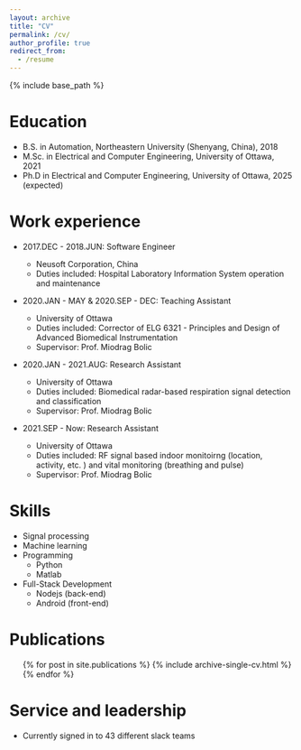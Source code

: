 ```yaml
---
layout: archive
title: "CV"
permalink: /cv/
author_profile: true
redirect_from:
  - /resume
---
```


{% include base_path %}

Education
======
* B.S. in Automation, Northeastern University (Shenyang, China), 2018
* M.Sc. in Electrical and Computer Engineering, University of Ottawa, 2021
* Ph.D in Electrical and Computer Engineering, University of Ottawa, 2025 (expected)

Work experience
======
* 2017.DEC - 2018.JUN: Software Engineer
  * Neusoft Corporation, China
  * Duties included: Hospital Laboratory Information System operation and maintenance
  <!-- * Supervisor: NA -->

* 2020.JAN - MAY & 2020.SEP - DEC: Teaching Assistant
  * University of Ottawa
  * Duties included: Corrector of ELG 6321 - Principles and Design of Advanced Biomedical Instrumentation
  * Supervisor: Prof. Miodrag Bolic

* 2020.JAN - 2021.AUG: Research Assistant
  * University of Ottawa
  * Duties included: Biomedical radar-based respiration signal detection and classification
  * Supervisor: Prof. Miodrag Bolic

* 2021.SEP - Now: Research Assistant
  * University of Ottawa
  * Duties included: RF signal based indoor monitoirng (location, activity, etc. ) and vital monitoring (breathing and pulse)
  * Supervisor: Prof. Miodrag Bolic

Skills
======
* Signal processing
* Machine learning
* Programming
  * Python
  * Matlab
* Full-Stack Development 
  * Nodejs (back-end)
  * Android (front-end)


Publications
======
  <ul>{% for post in site.publications %}
    {% include archive-single-cv.html %}
  {% endfor %}</ul>
  
<!-- Talks
======
  <ul>{% for post in site.talks %}
    {% include archive-single-talk-cv.html %}
  {% endfor %}</ul>
  
Teaching
======
  <ul>{% for post in site.teaching %}
    {% include archive-single-cv.html %}
  {% endfor %}</ul> -->
  
Service and leadership
======
* Currently signed in to 43 different slack teams

